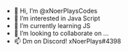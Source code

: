 - 👋 Hi, I’m @xNoerPlaysCodes
- 👀 I’m interested in Java Script
- 🌱 I’m currently learning JS
- 💞️ I’m looking to collaborate on ...
- 📫 Dm on Discord! xNoerPlays#4398

<!---
xNoerPlaysCodes/xNoerPlaysCodes is a ✨ special ✨ repository because its `README.md` (this file) appears on your GitHub profile.
You can click the Preview link to take a look at your changes.
--->
